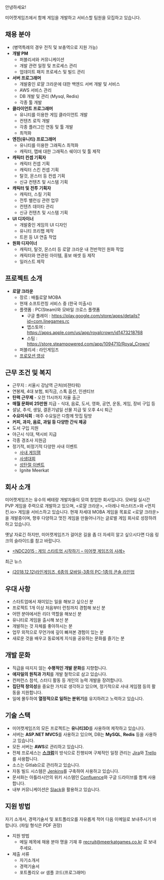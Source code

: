 안녕하세요!

미어캣게임즈에서 함께 게임을 개발하고 서비스할 팀원을 모집하고 있습니다.

## 채용 분야

 - (병역특례의 경우 전직 및 보충역으로 지원 가능)
 - **개발 PM**
   - 퍼블리셔와 커뮤니케이션
   - 개발 관련 일정 및 프로세스 관리
   - 업데이트 패치 프로세스 및 빌드 관리
 - **서버 프로그래머**
   - 개발중인 로얄 크라운에 대한 백엔드 서버 개발 및 서비스
   - AWS 서비스 관리
   - DB 개발 및 관리 (Mysql, Redis)
   - 각종 툴 개발
 - **클라이언트 프로그래머**
   - 유니티를 이용한 게임 클라이언트 개발
   - 컨텐츠 로직 개발
   - 각종 플러그인 연동 및 툴 개발
   - 최적화
 - **엔진(유니티) 프로그래머**
   - 유니티를 이용한 그래픽스 최적화
   - 캐릭터, 맵에 대한 그래픽스 쉐이더 및 툴 제작
 - **캐릭터 컨셉 기획자**
   - 캐릭터 컨셉 기획
   - 캐릭터 스킨 컨셉 기획
   - 탈것, 몬스터 등 컨셉 기획
   - 신규 컨텐츠 및 시스템 기획
 - **캐릭터 및 전투 기획자**
   - 캐릭터, 스킬 기획
   - 전투 밸런싱 관련 업무
   - 컨텐츠 데이타 관리
   - 신규 컨텐츠 및 시스템 기획
 - **UI 디자이너**
   - 개발중인 게임의 UI 디자인
   - 유니티 프리팹 제작
   - 트윈 등 UI 연출 작업
 - **원화 디자이너**
   - 캐릭터, 탈것, 몬스터 등 로얄 크라운 내 전반적인 원화 작업
   - 캐릭터와 연관된 아이템, 홍보 애셋 등 제작
   - 일러스트 제작
  

## 프로젝트 소개

 - **로얄 크라운**
   - 장르 : 배틀로얄 MOBA
   - 현재 소프트런칭 서비스 중 (한국 미출시)
   - 플랫폼 : PC(Steam)와 모바일 크로스 플랫폼
     - 구글 플레이 : https://play.google.com/store/apps/details?id=com.linegames.rc
     - 앱스토어 : https://apps.apple.com/us/app/royalcrown/id1473218768
     - 스팀 : https://store.steampowered.com/app/1094710/Royal_Crown/
   - 퍼블리셔 : 라인게임즈
   - [프로모션 영상](https://www.youtube.com/watch?v=CTKGJy3Y810)
 

## 근무 조건 및 복지

 - 근무지 : 서울시 강남역 근처(비젼타워)
 - 연봉제, 4대 보험, 퇴직금, 스톡 옵션, 인센티브
 - **탄력 근무제** - 오전 11시까지 자율 출근
 - **매월 문화비 25만원** 지급 - 식대, 음료, 도서, 영화, 공연, 운동, 게임, 장비 구입 등
 - 설날, 추석, 생일, 결혼기념일 선물 지급 및 오후 4시 퇴근
  - **수요미식회** : 매주 수요일은 다함께 맛집 탐방
 - **커피, 과자, 음료, 과일 등 다양한 간식 제공**
 - 도서 구입 지원
 - 야근시 식대, 택시비 지급
 - 각종 경조사 지원금 
 - 정기적, 비정기적 다양한 사내 이벤트
   - [사내 게임잼](https://www.facebook.com/meerkatgames/posts/1784741135137895)
   - [사생대회](https://www.facebook.com/meerkatgames/posts/1710754485869894)
   - [성탄절 이벤트](https://www.facebook.com/meerkatgames/posts/1818936188385056)   
   - Ignite Meerkat


## 회사 소개

미어캣게임즈는 유수의 베테랑 개발자들이 모여 창업한 회사입니다. 모바일 실시간 PVP 게임을 주력으로 개발하고 있으며, <로얄 크라운>, <아레나 마스터즈>와 <먼치킨.io> 게임을 서비스하고 있습니다. 현재 차세대 MOBA 게임을 목표로 <로얄 크라운>을 개발중이며, 향후 다양하고 멋진 게임을 만들어나가는 글로벌 게임 회사로 성장하려 하고 있습니다.

옛날 자료긴 하지만, 미어캣게임즈가 걸어온 길을 좀 더 자세히 알고 싶으시다면 다음 링크의 슬라이드를 참고 바랍니다.

 - [<NDC2015 : 게임 스타트업 시작하기 – 미어캣 게임즈의 사례>](https://www.slideshare.net/birdkr/ndc-2015-48425021)

최근 뉴스

 - [(2018.12.12)라인게임즈, 6종의 모바일-3종의 PC-1종의 콘솔 라인업](http://bbs.ruliweb.com/news/read/116433)
 
 
 
## 우대 사항

 - 스타트업에서 재미있는 일을 해보고 싶으신 분
 - 프로젝트 1개 이상 처음부터 런칭까지 경험해 보신 분
 - 어떤 분야에서든 리더 역할을 해보신 분
 - 유니티로 게임을 출시해 보신 분
 - 개발하는 것 자체를 좋아하시는 분
 - 업무 외적으로 무언가에 깊이 빠져본 경험이 있는 분
 - 새로운 것을 배우고 동료에게 지식을 공유하는 문화를 즐기는 분


## 개발 문화

 - 직급을 따지지 않는 **수평적인 개발 문화**를 지향합니다.
 - **애자일의 원칙과 가치**를 개발 철학으로 삼고 있습니다.
 - 컨퍼런스 참석, 스터디 활동 등 개인의 능력 개발을 장려합니다.
 - **집단적 창의성**을 중요한 가치로 생각하고 있으며, 정기적으로 사내 게임잼 등의 활동을 지원합니다.
 - 일에 몰두하여 **열정적으로 일하는 분위기**를 유지하려고 노력하고 있습니다.
 
## 기술 스택

 - 미어캣게임즈의 모든 프로젝트는 **유니티3D**를 사용하여 제작하고 있습니다.
 - 서버는 **ASP.NET MVC5**를 사용하고 있으며, DB는 **MySQL**, **Redis** 등을 사용하고 있습니다.
 - 모든 서버는 **AWS**로 관리하고 있습니다.
 - 전체 프로세스는 [**스크럼**](https://ko.wikipedia.org/wiki/%EC%8A%A4%ED%81%AC%EB%9F%BC_(%EC%95%A0%EC%9E%90%EC%9D%BC_%EA%B0%9C%EB%B0%9C_%ED%94%84%EB%A1%9C%EC%84%B8%EC%8A%A4))의 방식으로 진행되며 구체적인 일정 관리는 [Jira](https://www.atlassian.com/software/jira)와 [Trello](https://trello.com)를 사용합니다.
 - 소스는 Gitlab으로 관리하고 있습니다.
 - 자동 빌드 시스템은 [Jenkins](https://jenkins.io)를 구축하여 사용하고 있습니다.
 - 문서화는 아틀라시안의 위키 시스템인 [Confluence](https://www.atlassian.com/software/confluence)와 구글 드라이브를 함께 사용합니다.
 - 내부 커뮤니케이션은 [Slack](https://slack.com)을 활용하고 있습니다.
 
## 지원 방법

자기 소개서, 경력기술서 및 포트폴리오를 자유롭게 적어 다음 이메일로 보내주시기 바랍니다. (파일 형식은 PDF 권장)

 - 지원 방법
   - 메일 제목에 채용 분야 명을 기재 후 recruit@meerkatgames.co.kr 로 보내주세요.
 - 제출 서류
   - 자기소개서
   - 경력기술서
   - 포트폴리오 or 샘플 코드(프로그래머)
  
